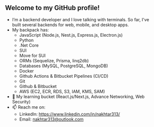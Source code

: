 ## Welcome to my GitHub profile!

- I’m a backend developer and I love talking with terminals. So far, I've built several backends for web, mobile, and desktop apps.
- My backpack has:
  - JavaScript (Node.js, Nest.js, Express.js, Electron.js)
  - Python
  - .Net Core
  - SUI
  - Move for SUI
  - ORMs (Sequelize, Prisma, linq2db)
  - Databases (MySQL, PostgreSQL, MongoDB)
  - Docker
  - Github Actions & Bitbucket Pipelines (CI/CD)
  - Git
  - Github & Bitbucket
  - AWS (EC2, ECR, RDS, S3, IAM, KMS, SAM)
- 🌱 My learning bucket (React.js/Next.js, Advance Networking, Web Security)
- 📫 Reach me on:
  - LinkedIn: https://www.linkedin.com/in/nakhtar313/
  - Email: nakhtar313@outlook.com
